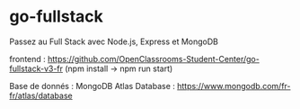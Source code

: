 # go-fullstack
Passez au Full Stack avec Node.js, Express et MongoDB

frontend : https://github.com/OpenClassrooms-Student-Center/go-fullstack-v3-fr (npm install -> npm run start)

Base de donnés : MongoDB Atlas Database : https://www.mongodb.com/fr-fr/atlas/database

